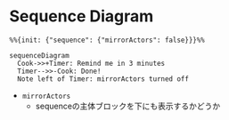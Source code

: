 # Sequence Diagram

```mermaid
%%{init: {"sequence": {"mirrorActors": false}}}%%

sequenceDiagram
  Cook->>+Timer: Remind me in 3 minutes
  Timer-->>-Cook: Done!
  Note left of Timer: mirrorActors turned off
```

* `mirrorActors`
    * sequenceの主体ブロックを下にも表示するかどうか

